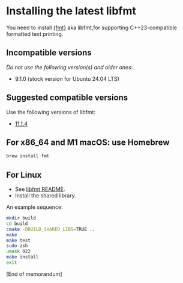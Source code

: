 # Installing the latest libfmt

You need to install [{fmt}](https://fmt.dev/) aka libfmt,for supporting C++23-compatible formatted text printing.

## Incompatible versions

*Do not use the following version(s) and older ones*:

* 9.1.0 (stock version for Ubuntu 24.04 LTS)

## Suggested compatible versions

Use the following versions of libfmt:

* [11.1.4](https://github.com/fmtlib/fmt/releases/tag/11.1.4)

## For x86_64 and M1 macOS: use Homebrew

```sh
brew install fmt
```

## For Linux

* See [libfmt README](https://github.com/fmtlib/fmt).
* Install the shared library.

An example sequence:

```sh
mkdir build
cd build
cmake -DBUILD_SHARED_LIBS=TRUE ..
make
make test
sudo zsh
umask 022
make install
exit  
```
 
[End of memorandum]
